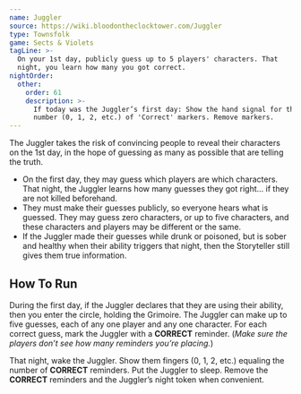 ```yaml
---
name: Juggler
source: https://wiki.bloodontheclocktower.com/Juggler
type: Townsfolk
game: Sects & Violets
tagLine: >-
  On your 1st day, publicly guess up to 5 players' characters. That
  night, you learn how many you got correct.
nightOrder:
  other:
    order: 61
    description: >-
      If today was the Juggler’s first day: Show the hand signal for the
      number (0, 1, 2, etc.) of 'Correct' markers. Remove markers.
---
```


The Juggler takes the risk of convincing people to reveal their
characters on the 1st day, in the hope of guessing as many as possible
that are telling the truth.

- On the first day, they may guess which players are which characters.
  That night, the Juggler learns how many guesses they got right... if
  they are not killed beforehand.
- They must make their guesses publicly, so everyone hears what is
  guessed. They may guess zero characters, or up to five characters, and
  these characters and players may be different or the same.
- If the Juggler made their guesses while drunk or poisoned, but is
  sober and healthy when their ability triggers that night, then the
  Storyteller still gives them true information.

## How To Run

During the first day, if the Juggler declares that they are using their
ability, then you enter the circle, holding the Grimoire. The Juggler
can make up to five guesses, each of any one player and any one
character. For each correct guess, mark the Juggler with a **CORRECT**
reminder. (_Make sure the players don’t see how many reminders you’re
placing._)

That night, wake the Juggler. Show them fingers (0, 1, 2, etc.) equaling
the number of **CORRECT** reminders. Put the Juggler to sleep. Remove
the **CORRECT** reminders and the Juggler’s night token when convenient.
